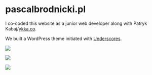 # pascalbrodnicki.pl

I co-coded this website as a junior web developer along with Patryk Kabaj/[ykka.co](http://ykka.co/). 

We built a WordPress theme initiated with [Underscores](http://underscores.me/).   




![](http://img.olagjd.com/pascal-land.png)

![](http://img.olagjd.com/pascal-more.gif)

![](http://img.olagjd.com/pascal-tasks.gif)

